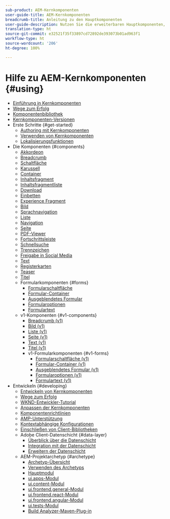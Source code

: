 ```yaml
---
sub-product: AEM-Kernkomponenten
user-guide-title: AEM-Kernkomponenten
breadcrumb-title: Anleitung zu den Hauptkomponenten
user-guide-description: Nutzen Sie die erweiterbaren Hauptkomponenten, damit Autoren mühelos Inhalte erstellen können.
translation-type: ht
source-git-commit: e32521f35f33897cd72892de393073b01ad963f1
workflow-type: ht
source-wordcount: '206'
ht-degree: 100%

---
```



# Hilfe zu AEM-Kernkomponenten {#using}

+ [Einführung in Kernkomponenten](introduction.md)
+ [Wege zum Erfolg](developing/success.md)
+ [Komponentenbibliothek](https://adobe.com/go/aem_cmp_library)
+ [Kernkomponenten-Versionen](versions.md)
+ Erste Schritte {#get-started}
   + [Authoring mit Kernkomponenten ](get-started/authoring.md)
   + [Verwenden von Kernkomponenten](get-started/using.md)
   + [Lokalisierungsfunktionen](get-started/localization.md)
+ Die Komponenten {#components}
   + [Akkordeon](components/accordion.md)
   + [Breadcrumb](components/breadcrumb.md)
   + [Schaltfläche](components/button.md)
   + [Karussell](components/carousel.md)
   + [Container](components/container.md)
   + [Inhaltsfragment](components/content-fragment-component.md)
   + [Inhaltsfragmentliste](components/content-fragment-list.md)
   + [Download](components/download.md)
   + [Einbetten](components/embed.md)
   + [Experience Fragment](components/experience-fragment.md)
   + [Bild](components/image.md)
   + [Sprachnavigation](components/language-navigation.md)
   + [Liste](components/list.md)
   + [Navigation](components/navigation.md)
   + [Seite](components/page.md)
   + [PDF-Viewer](components/pdf-viewer.md)
   + [Fortschrittsleiste](components/progress-bar.md)
   + [Schnellsuche](components/quick-search.md)
   + [Trennzeichen](components/separator.md)
   + [Freigabe in Social Media](components/sharing.md)
   + [Text](components/text.md)
   + [Registerkarten](components/tabs.md)
   + [Teaser](components/teaser.md)
   + [Titel](components/title.md)
   + Formularkomponenten {#forms}
      + [Formularschaltfläche](components/forms/form-button.md)
      + [Formular-Container](components/forms/form-container.md)
      + [Ausgeblendetes Formular](components/forms/form-hidden.md)
      + [Formularoptionen](components/forms/form-options.md)
      + [Formulartext](components/forms/form-text.md)
   + v1-Komponenten {#v1-components}
      + [Breadcrumb (v1)](components/v1/breadcrumb-v1.md)
      + [Bild (v1)](components/v1/image-v1.md)
      + [Liste (v1)](components/v1/list-v1.md)
      + [Seite (v1)](components/v1/page-v1.md)
      + [Text (v1)](components/v1/text-v1.md)
      + [Titel (v1)](components/v1/title-v1.md)
      + v1-Formularkomponenten {#v1-forms}
         + [Formularschaltfläche (v1)](components/v1/form-button-v1.md)
         + [Formular-Container (v1)](components/v1/form-container-v1.md)
         + [Ausgeblendetes Formular (v1)](components/v1/form-hidden-v1.md)
         + [Formularoptionen (v1)](components/v1/form-options-v1.md)
         + [Formulartext (v1)](components/v1/form-text-v1.md)
+ Entwickeln {#developing}
   + [Entwickeln von Kernkomponenten](developing/overview.md)
   + [Wege zum Erfolg](developing/success.md)
   + [WKND-Entwickler-Tutorial](https://docs.adobe.com/content/help/de-DE/experience-manager-learn/getting-started-wknd-tutorial-develop/overview.html)
   + [Anpassen der Kernkomponenten](developing/customizing.md)
   + [Komponentenrichtlinien](developing/guidelines.md)
   + [AMP-Unterstützung](developing/amp.md)
   + [Kontextabhängige Konfigurationen](developing/context-aware-configs.md)
   + [Einschließen von Client-Bibliotheken ](developing/including-clientlibs.md)
   + Adobe Client-Datenschicht {#data-layer}
      + [Überblick über die Datenschicht](developing/data-layer/overview.md)
      + [Integration mit der Datenschicht](developing/data-layer/integrations.md)
      + [Erweitern der Datenschicht](developing/data-layer/extending.md)
   + AEM-Projektarchetyp {#archetype}
      + [Archetyp-Übersicht](developing/archetype/overview.md)
      + [Verwenden des Archetyps](developing/archetype/using.md)
      + [Hauptmodul](developing/archetype/core.md)
      + [ui.apps-Modul](developing/archetype/uiapps.md)
      + [ui.content-Modul](developing/archetype/uicontent.md)
      + [ui.frontend.general-Modul](developing/archetype/uifrontend.md)
      + [ui.frontend.react-Modul](developing/archetype/uifrontend-react.md)
      + [ui.frontend.angular-Modul](developing/archetype/uifrontend-angular.md)
      + [ui.tests-Modul](developing/archetype/uitests.md)
      + [Build Analyzer-Maven-Plug-in](developing/archetype/build-analyzer-maven-plugin.md)
